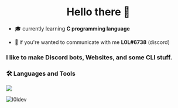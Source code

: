 <h1 align="center">Hello there 👋</h1>

- 🎓 currently learning **C programming language** 

- 💬 if you're wanted to communicate with me **L0L#6738** (discord)

<h3> I like to make Discord bots, Websites, and some CLI stuff.
 
<h3 align="left">🛠️ Languages and Tools</h3>
<p align="left">
  <a href="https://skillicons.dev">
    <img src="https://skillicons.dev/icons?i=py,js,html,css,bootstrap,c,bash,vscode,neovim,discord,ps&perline=7" />
  </a>
</p>

 <p align="left"> <img src="https://komarev.com/ghpvc/?username=l0ldev&label=views&color=0ba20e&style=flat" alt="l0ldev" /> </p>
